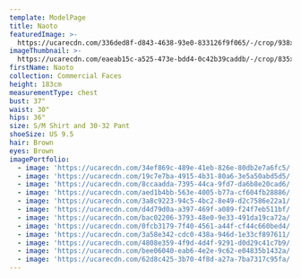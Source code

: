 ```yaml
---
template: ModelPage
title: Naoto
featuredImage: >-
  https://ucarecdn.com/336ded8f-d843-4638-93e0-833126f9f065/-/crop/938x618/0,103/-/preview/
imageThumbnail: >-
  https://ucarecdn.com/eaeab15c-a525-473e-bdd4-0c42b39caddb/-/crop/835x1088/60,0/-/preview/
firstName: Naoto
collection: Commercial Faces
height: 183cm
measurementType: chest
bust: 37"
waist: 30"
hips: 36"
size: S/M Shirt and 30-32 Pant
shoeSize: US 9.5
hair: Brown
eyes: Brown
imagePortfolio:
  - image: 'https://ucarecdn.com/34ef869c-489e-41eb-826e-80db2e7a6fc5/'
  - image: 'https://ucarecdn.com/19c7e7ba-4915-4b31-80a6-3e5a50abd5d5/'
  - image: 'https://ucarecdn.com/8ccaadda-7395-44ca-9fd7-da6b8e20cad6/'
  - image: 'https://ucarecdn.com/aed1b4bb-563e-4005-b77a-cf604fb28886/'
  - image: 'https://ucarecdn.com/3a8c9223-94c5-4bc2-8e49-d2c7586e22a1/'
  - image: 'https://ucarecdn.com/d4d79d0a-a397-469f-a089-f24f7eb511bf/'
  - image: 'https://ucarecdn.com/bac02206-3793-48e0-9e33-491da19ca72a/'
  - image: 'https://ucarecdn.com/0fcb3179-7f40-4561-a44f-cf44c660bed4/'
  - image: 'https://ucarecdn.com/3a58e342-cdc0-438a-946d-1e33cf897611/'
  - image: 'https://ucarecdn.com/4808e359-4f9d-4d4f-9291-d0d29c41c7b9/'
  - image: 'https://ucarecdn.com/bee06040-eab6-4e2e-9c62-e04835b1432a/'
  - image: 'https://ucarecdn.com/62d8c425-3b70-4f8d-a27a-7ba7317c95fa/'
---
```


